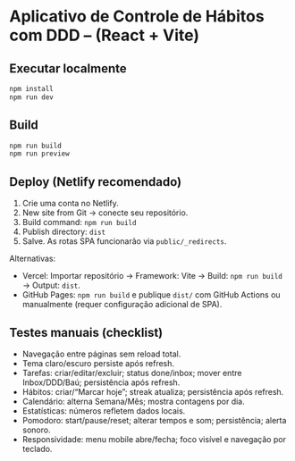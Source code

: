 # Aplicativo de Controle de Hábitos com DDD – (React + Vite)

## Executar localmente
```bash
npm install
npm run dev
```

## Build
```bash
npm run build
npm run preview
```

## Deploy (Netlify recomendado)
1. Crie uma conta no Netlify.
2. New site from Git → conecte seu repositório.
3. Build command: `npm run build`
4. Publish directory: `dist`
5. Salve. As rotas SPA funcionarão via `public/_redirects`.

Alternativas:
- Vercel: Importar repositório → Framework: Vite → Build: `npm run build` → Output: `dist`.
- GitHub Pages: `npm run build` e publique `dist/` com GitHub Actions ou manualmente (requer configuração adicional de SPA).

## Testes manuais (checklist)
- Navegação entre páginas sem reload total.
- Tema claro/escuro persiste após refresh.
- Tarefas: criar/editar/excluir; status done/inbox; mover entre Inbox/DDD/Baú; persistência após refresh.
- Hábitos: criar/“Marcar hoje”; streak atualiza; persistência após refresh.
- Calendário: alterna Semana/Mês; mostra contagens por dia.
- Estatísticas: números refletem dados locais.
- Pomodoro: start/pause/reset; alterar tempos e som; persistência; alerta sonoro.
- Responsividade: menu mobile abre/fecha; foco visível e navegação por teclado.
